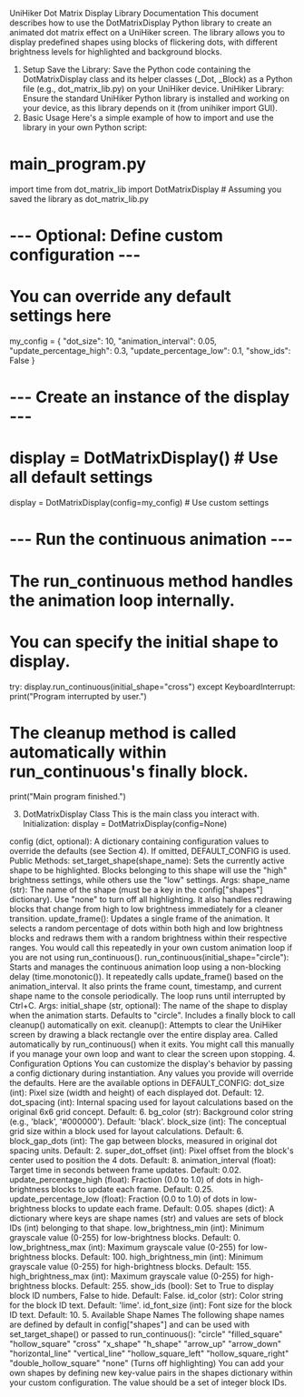 UniHiker Dot Matrix Display Library Documentation
This document describes how to use the DotMatrixDisplay Python library to create an animated dot matrix effect on a UniHiker screen. The library allows you to display predefined shapes using blocks of flickering dots, with different brightness levels for highlighted and background blocks.
1. Setup
Save the Library: Save the Python code containing the DotMatrixDisplay class and its helper classes (_Dot, _Block) as a Python file (e.g., dot_matrix_lib.py) on your UniHiker device.
UniHiker Library: Ensure the standard UniHiker Python library is installed and working on your device, as this library depends on it (from unihiker import GUI).
2. Basic Usage
Here's a simple example of how to import and use the library in your own Python script:
# main_program.py
import time
from dot_matrix_lib import DotMatrixDisplay # Assuming you saved the library as dot_matrix_lib.py

# --- Optional: Define custom configuration ---
# You can override any default settings here
my_config = {
    "dot_size": 10,
    "animation_interval": 0.05,
    "update_percentage_high": 0.3,
    "update_percentage_low": 0.1,
    "show_ids": False
}

# --- Create an instance of the display ---
# display = DotMatrixDisplay() # Use all default settings
display = DotMatrixDisplay(config=my_config) # Use custom settings

# --- Run the continuous animation ---
# The run_continuous method handles the animation loop internally.
# You can specify the initial shape to display.
try:
    display.run_continuous(initial_shape="cross")
except KeyboardInterrupt:
    print("Program interrupted by user.")
# The cleanup method is called automatically within run_continuous's finally block.

print("Main program finished.")


3. DotMatrixDisplay Class
This is the main class you interact with.
Initialization:
display = DotMatrixDisplay(config=None)


config (dict, optional): A dictionary containing configuration values to override the defaults (see Section 4). If omitted, DEFAULT_CONFIG is used.
Public Methods:
set_target_shape(shape_name):
Sets the currently active shape to be highlighted. Blocks belonging to this shape will use the "high" brightness settings, while others use the "low" settings.
Args:
shape_name (str): The name of the shape (must be a key in the config["shapes"] dictionary). Use "none" to turn off all highlighting.
It also handles redrawing blocks that change from high to low brightness immediately for a cleaner transition.
update_frame():
Updates a single frame of the animation. It selects a random percentage of dots within both high and low brightness blocks and redraws them with a random brightness within their respective ranges.
You would call this repeatedly in your own custom animation loop if you are not using run_continuous().
run_continuous(initial_shape="circle"):
Starts and manages the continuous animation loop using a non-blocking delay (time.monotonic()). It repeatedly calls update_frame() based on the animation_interval.
It also prints the frame count, timestamp, and current shape name to the console periodically.
The loop runs until interrupted by Ctrl+C.
Args:
initial_shape (str, optional): The name of the shape to display when the animation starts. Defaults to "circle".
Includes a finally block to call cleanup() automatically on exit.
cleanup():
Attempts to clear the UniHiker screen by drawing a black rectangle over the entire display area. Called automatically by run_continuous() when it exits. You might call this manually if you manage your own loop and want to clear the screen upon stopping.
4. Configuration Options
You can customize the display's behavior by passing a config dictionary during instantiation. Any values you provide will override the defaults. Here are the available options in DEFAULT_CONFIG:
dot_size (int): Pixel size (width and height) of each displayed dot. Default: 12.
dot_spacing (int): Internal spacing used for layout calculations based on the original 6x6 grid concept. Default: 6.
bg_color (str): Background color string (e.g., 'black', '#000000'). Default: 'black'.
block_size (int): The conceptual grid size within a block used for layout calculations. Default: 6.
block_gap_dots (int): The gap between blocks, measured in original dot spacing units. Default: 2.
super_dot_offset (int): Pixel offset from the block's center used to position the 4 dots. Default: 8.
animation_interval (float): Target time in seconds between frame updates. Default: 0.02.
update_percentage_high (float): Fraction (0.0 to 1.0) of dots in high-brightness blocks to update each frame. Default: 0.25.
update_percentage_low (float): Fraction (0.0 to 1.0) of dots in low-brightness blocks to update each frame. Default: 0.05.
shapes (dict): A dictionary where keys are shape names (str) and values are sets of block IDs (int) belonging to that shape.
low_brightness_min (int): Minimum grayscale value (0-255) for low-brightness blocks. Default: 0.
low_brightness_max (int): Maximum grayscale value (0-255) for low-brightness blocks. Default: 100.
high_brightness_min (int): Minimum grayscale value (0-255) for high-brightness blocks. Default: 155.
high_brightness_max (int): Maximum grayscale value (0-255) for high-brightness blocks. Default: 255.
show_ids (bool): Set to True to display block ID numbers, False to hide. Default: False.
id_color (str): Color string for the block ID text. Default: 'lime'.
id_font_size (int): Font size for the block ID text. Default: 10.
5. Available Shape Names
The following shape names are defined by default in config["shapes"] and can be used with set_target_shape() or passed to run_continuous():
"circle"
"filled_square"
"hollow_square"
"cross"
"x_shape"
"h_shape"
"arrow_up"
"arrow_down"
"horizontal_line"
"vertical_line"
"hollow_square_left"
"hollow_square_right"
"double_hollow_square"
"none" (Turns off highlighting)
You can add your own shapes by defining new key-value pairs in the shapes dictionary within your custom configuration. The value should be a set of integer block IDs.
